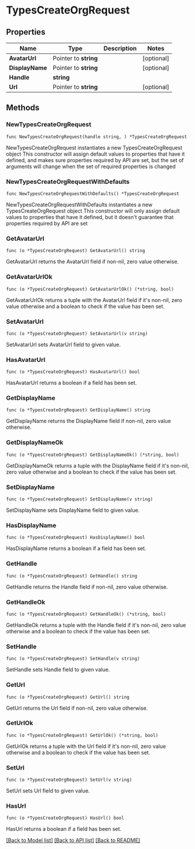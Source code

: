 # TypesCreateOrgRequest

## Properties

Name | Type | Description | Notes
------------ | ------------- | ------------- | -------------
**AvatarUrl** | Pointer to **string** |  | [optional] 
**DisplayName** | Pointer to **string** |  | [optional] 
**Handle** | **string** |  | 
**Url** | Pointer to **string** |  | [optional] 

## Methods

### NewTypesCreateOrgRequest

`func NewTypesCreateOrgRequest(handle string, ) *TypesCreateOrgRequest`

NewTypesCreateOrgRequest instantiates a new TypesCreateOrgRequest object
This constructor will assign default values to properties that have it defined,
and makes sure properties required by API are set, but the set of arguments
will change when the set of required properties is changed

### NewTypesCreateOrgRequestWithDefaults

`func NewTypesCreateOrgRequestWithDefaults() *TypesCreateOrgRequest`

NewTypesCreateOrgRequestWithDefaults instantiates a new TypesCreateOrgRequest object
This constructor will only assign default values to properties that have it defined,
but it doesn't guarantee that properties required by API are set

### GetAvatarUrl

`func (o *TypesCreateOrgRequest) GetAvatarUrl() string`

GetAvatarUrl returns the AvatarUrl field if non-nil, zero value otherwise.

### GetAvatarUrlOk

`func (o *TypesCreateOrgRequest) GetAvatarUrlOk() (*string, bool)`

GetAvatarUrlOk returns a tuple with the AvatarUrl field if it's non-nil, zero value otherwise
and a boolean to check if the value has been set.

### SetAvatarUrl

`func (o *TypesCreateOrgRequest) SetAvatarUrl(v string)`

SetAvatarUrl sets AvatarUrl field to given value.

### HasAvatarUrl

`func (o *TypesCreateOrgRequest) HasAvatarUrl() bool`

HasAvatarUrl returns a boolean if a field has been set.

### GetDisplayName

`func (o *TypesCreateOrgRequest) GetDisplayName() string`

GetDisplayName returns the DisplayName field if non-nil, zero value otherwise.

### GetDisplayNameOk

`func (o *TypesCreateOrgRequest) GetDisplayNameOk() (*string, bool)`

GetDisplayNameOk returns a tuple with the DisplayName field if it's non-nil, zero value otherwise
and a boolean to check if the value has been set.

### SetDisplayName

`func (o *TypesCreateOrgRequest) SetDisplayName(v string)`

SetDisplayName sets DisplayName field to given value.

### HasDisplayName

`func (o *TypesCreateOrgRequest) HasDisplayName() bool`

HasDisplayName returns a boolean if a field has been set.

### GetHandle

`func (o *TypesCreateOrgRequest) GetHandle() string`

GetHandle returns the Handle field if non-nil, zero value otherwise.

### GetHandleOk

`func (o *TypesCreateOrgRequest) GetHandleOk() (*string, bool)`

GetHandleOk returns a tuple with the Handle field if it's non-nil, zero value otherwise
and a boolean to check if the value has been set.

### SetHandle

`func (o *TypesCreateOrgRequest) SetHandle(v string)`

SetHandle sets Handle field to given value.


### GetUrl

`func (o *TypesCreateOrgRequest) GetUrl() string`

GetUrl returns the Url field if non-nil, zero value otherwise.

### GetUrlOk

`func (o *TypesCreateOrgRequest) GetUrlOk() (*string, bool)`

GetUrlOk returns a tuple with the Url field if it's non-nil, zero value otherwise
and a boolean to check if the value has been set.

### SetUrl

`func (o *TypesCreateOrgRequest) SetUrl(v string)`

SetUrl sets Url field to given value.

### HasUrl

`func (o *TypesCreateOrgRequest) HasUrl() bool`

HasUrl returns a boolean if a field has been set.


[[Back to Model list]](../README.md#documentation-for-models) [[Back to API list]](../README.md#documentation-for-api-endpoints) [[Back to README]](../README.md)


